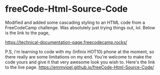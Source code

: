 # freeCode-Html-Source-Code
Modified and added some cascading styling to an HTML code from a FreeCodeCamp challenge. 
Was absolutely just trying things out, lol.
Below is the link to the page,

https://technical-documentation-page.freecodecamp.rocks/

P.S, i'm learning to code with my (Infinix HOT10) phone at the moment, so there really are some limitations on my end.
You're welcome to make the code yours and give it that very awesome look you wish to.
Here's the link to the live page.
https://emmyjoel.github.io/freeCode-Html-Source-Code/
